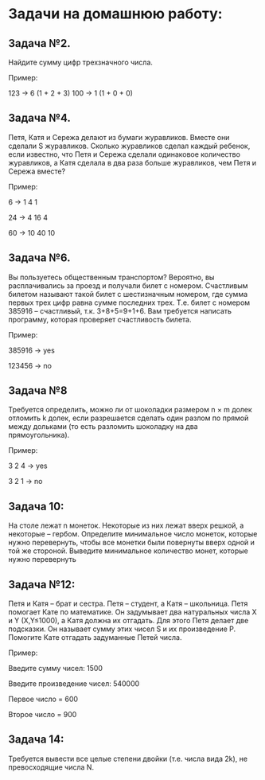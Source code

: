 # Задачи на домашнюю работу:

## Задача №2.

Найдите сумму цифр трехзначного числа.

Пример:

123 -> 6 (1 + 2 + 3)
100 -> 1 (1 + 0 + 0)

## Задача №4.

Петя, Катя и Сережа делают из бумаги журавликов. Вместе они сделали S журавликов.
Сколько журавликов сделал каждый ребенок, если известно, что Петя и Сережа сделали одинаковое
количество журавликов, а Катя сделала в два раза больше журавликов, чем Петя и Сережа вместе?

Пример:

6 -> 1  4  1

24 -> 4  16  4

60 -> 10  40  10

## Задача №6.

Вы пользуетесь общественным транспортом? Вероятно, вы расплачивались за проезд и получали билет с номером. 
Счастливым билетом называют такой билет с шестизначным номером, где сумма первых трех цифр равна сумме последних трех. 
Т.е. билет с номером 385916 – счастливый, т.к. 3+8+5=9+1+6. Вам требуется написать программу, которая проверяет счастливость билета.

Пример:

385916 -> yes

123456 -> no

## Задача №8

Требуется определить, можно ли от шоколадки размером n × m долек отломить k долек, если разрешается сделать один разлом по прямой между дольками (то есть разломить шоколадку на два прямоугольника).

Пример:

3 2 4 -> yes

3 2 1 -> no

## Задача 10:

На столе лежат n монеток. Некоторые из них лежат вверх решкой, а некоторые – гербом.
Определите минимальное число монеток, которые нужно перевернуть, чтобы все монетки были повернуты вверх одной
и той же стороной. Выведите минимальное количество монет, которые нужно перевернуть

## Задача №12:

Петя и Катя – брат и сестра. Петя – студент, а Катя – школьница. Петя помогает Кате по математике.
Он задумывает два натуральных числа X и Y (X,Y≤1000), а Катя должна их отгадать. Для этого Петя делает две подсказки.
Он называет сумму этих чисел S и их произведение P. Помогите Кате отгадать задуманные Петей числа.

Пример:

Введите сумму чисел: 1500

Введите произведение чисел: 540000

Первое число = 600

Второе число = 900

## Задача 14: 

Требуется вывести все целые степени двойки (т.е. числа вида 2k), не превосходящие числа N.